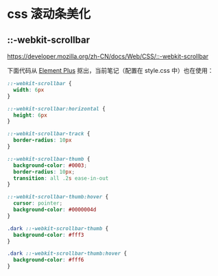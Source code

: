 # css 滚动条美化

## ::-webkit-scrollbar
https://developer.mozilla.org/zh-CN/docs/Web/CSS/::-webkit-scrollbar

下面代码从 [Element Plus](https://element-plus.org/zh-CN/component/button.html) 抠出，当前笔记（配置在 style.css 中）也在使用：
```css
::-webkit-scrollbar {
  width: 6px
}

::-webkit-scrollbar:horizontal {
  height: 6px
}

::-webkit-scrollbar-track {
  border-radius: 10px
}

::-webkit-scrollbar-thumb {
  background-color: #0003;
  border-radius: 10px;
  transition: all .2s ease-in-out
}

::-webkit-scrollbar-thumb:hover {
  cursor: pointer;
  background-color: #0000004d
}

.dark ::-webkit-scrollbar-thumb {
  background-color: #fff3
}

.dark ::-webkit-scrollbar-thumb:hover {
  background-color: #fff6
}
```
